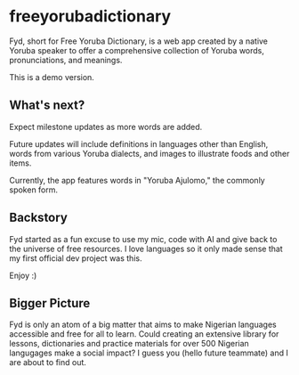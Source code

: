 # freeyorubadictionary
Fyd, short for Free Yoruba Dictionary, is a web app created by a native Yoruba speaker to offer a comprehensive collection of Yoruba words, pronunciations, and meanings.

This is a demo version.

## What's next?
Expect milestone updates as more words are added. 

Future updates will include definitions in languages other than English, words from various Yoruba dialects, and images to illustrate foods and other items.

Currently, the app features words in "Yoruba Ajulomo," the commonly spoken form.

## Backstory
Fyd started as a fun excuse to use my mic, code with AI and give back to the universe of free resources. I love languages so it only made sense that my first official dev project was this. 

Enjoy :)

## Bigger Picture
Fyd is only an atom of a big matter that aims to make Nigerian languages accessible and free for all to learn. Could creating an extensive library for lessons, dictionaries and practice materials for over 500 Nigerian langugages make a social impact? I guess you (hello future teammate) and I are about to find out.
